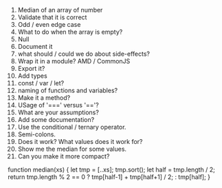 1. Median of an array of number
2. Validate that it is correct 
3. Odd / even edge case
4. What to do when the array is empty? 
5. Null
6. Document it 
7. what should / could we do about side-effects?
8. Wrap it in a module? AMD / CommonJS
9. Export it? 
10. Add types  
11. const / var / let?
12. naming of functions and variables?
13. Make it a method? 
14. USage of '===' versus '=='? 
15. What are your assumptions? 
16. Add some documentation?
17. Use the conditional / ternary operator.
18. Semi-colons.
19. Does it work? What values does it work for? 
20. Show me the median for some values.
21. Can you make it more compact? 

function median(xs) {
    let tmp = [..xs];
    tmp.sort();
    let half = tmp.length / 2;
    return tmp.length % 2 == 0 
        ? tmp[half-1] + tmp[half+1] / 2;
        : tmp[half];
}

